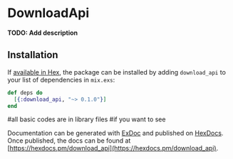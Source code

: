 # DownloadApi

**TODO: Add description**

## Installation

If [available in Hex](https://hex.pm/docs/publish), the package can be installed
by adding `download_api` to your list of dependencies in `mix.exs`:

```elixir
def deps do
  [{:download_api, "~> 0.1.0"}]
end
```
#all basic codes are in library files
#if you want to see

Documentation can be generated with [ExDoc](https://github.com/elixir-lang/ex_doc)
and published on [HexDocs](https://hexdocs.pm). Once published, the docs can
be found at [https://hexdocs.pm/download_api](https://hexdocs.pm/download_api).

